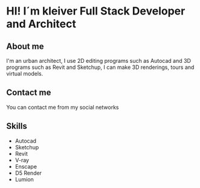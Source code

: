 # HI! I´m kleiver Full Stack Developer and Architect

## About me
I'm an urban architect, I use 2D editing programs such as Autocad and 3D programs such as Revit and Sketchup, I can make 3D renderings, tours and virtual models.

## Contact me
You can contact me from my social networks

## Skills
- Autocad
- Sketchup
- Revit
- V-ray
- Enscape
- D5 Render
- Lumion